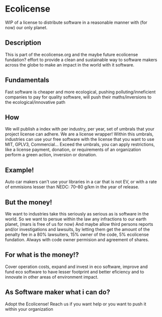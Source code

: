 # Ecolicense
WIP of a license to distribute software in a reasonable manner with (for now) our only planet.

## Description
This is part of the ecolicense.org and the maybe future ecolicense fundation? effort to provide a clean and sustainable way to software makers across the globe to make an impact in the world with it software.

## Fundamentals
Fast software is cheaper and more ecological, pushing polluting/inneficient companies to pay for quality software, will push their maths/inversions to the ecological/innovative path

## How
We will publish a index with per industry, per year, set of umbrals that your project license can adhere.
We are a license wrapper!
Within this umbrals, industries can use your free software with the license that you want to use MIT, GPLV3, Commercial...
Exceed the umbrals, you can apply restrictions, like a license payment, donation, or requirements of an organization perform a green action, inversion or donation.

## Example!
Auto car makers can't use your libraries in a car that is not EV, or with a rate of emmisions lesser than NEDC: 70–80 g/km in the year of release.

## But the money!
We want to industries take this seriously as serious as is software in the world.
So we want to persue within the law any infractions to our earth planet, (mars is free of us for now)
And maybe allow third persons reports and/or investigations and lawsuits, by letting them get the amount of the penalty fee in a 80% lawsuiters, 15% owner of the code, 5% ecolicense fundation. Always with code owner permision and agreement of shares.

## For what is the money!?
Cover operation costs, expand and invest in eco software, improve and fund eco software to have lesser footprint and better eficiency and to innovate in other areas of environment impact.

## As Software maker what i can do?
Adopt the Ecolicense! Reach us if you want help or you want to push it within your organization
